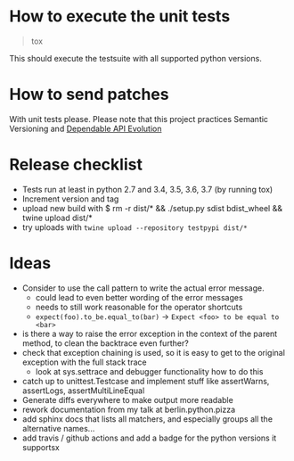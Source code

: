 # How to execute the unit tests

> tox

This should execute the testsuite with all supported python versions.

# How to send patches

With unit tests please.
Please note that this project practices Semantic Versioning and [Dependable API Evolution](https://github.com/dwt/Dependable_API_Evolution)

# Release checklist
- Tests run at least in python 2.7 and 3.4, 3.5, 3.6, 3.7 (by running tox)
- Increment version and tag
- upload new build with $ rm -r dist/* && ./setup.py sdist bdist_wheel && twine upload dist/*
- try uploads with `twine upload --repository testpypi dist/*`

# Ideas
- Consider to use the call pattern to write the actual error message.
    - could lead to even better wording of the error messages
    - needs to still work reasonable for the operator shortcuts
    - `` expect(foo).to_be.equal_to(bar) `` -> `` Expect <foo> to be equal to <bar> ``
- is there a way to raise the error exception in the context of the parent method, to clean the backtrace even further?
- check that exception chaining is used, so it is easy to get to the original exception with the full stack trace
    - look at sys.settrace and debugger functionality how to do this
- catch up to unittest.Testcase and implement stuff like assertWarns, assertLogs, assertMultiLineEqual
- Generate diffs everywhere to make output more readable
- rework documentation from my talk at berlin.python.pizza
- add sphinx docs that lists all matchers, and especially groups all the alternative names...
- add travis / github actions and add a badge for the python versions it supportsx
